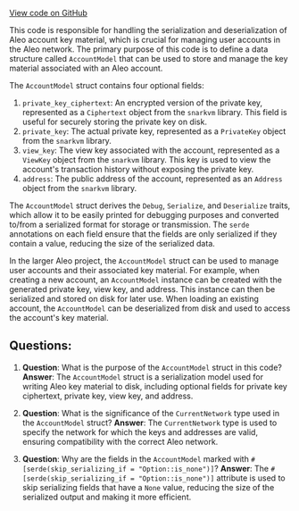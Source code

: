 [View code on GitHub](https://github.com/AleoHQ/aleo/cli/helpers/serialize.rs)

This code is responsible for handling the serialization and deserialization of Aleo account key material, which is crucial for managing user accounts in the Aleo network. The primary purpose of this code is to define a data structure called `AccountModel` that can be used to store and manage the key material associated with an Aleo account.

The `AccountModel` struct contains four optional fields:

1. `private_key_ciphertext`: An encrypted version of the private key, represented as a `Ciphertext` object from the `snarkvm` library. This field is useful for securely storing the private key on disk.
2. `private_key`: The actual private key, represented as a `PrivateKey` object from the `snarkvm` library.
3. `view_key`: The view key associated with the account, represented as a `ViewKey` object from the `snarkvm` library. This key is used to view the account's transaction history without exposing the private key.
4. `address`: The public address of the account, represented as an `Address` object from the `snarkvm` library.

The `AccountModel` struct derives the `Debug`, `Serialize`, and `Deserialize` traits, which allow it to be easily printed for debugging purposes and converted to/from a serialized format for storage or transmission. The `serde` annotations on each field ensure that the fields are only serialized if they contain a value, reducing the size of the serialized data.

In the larger Aleo project, the `AccountModel` struct can be used to manage user accounts and their associated key material. For example, when creating a new account, an `AccountModel` instance can be created with the generated private key, view key, and address. This instance can then be serialized and stored on disk for later use. When loading an existing account, the `AccountModel` can be deserialized from disk and used to access the account's key material.
## Questions: 
 1. **Question**: What is the purpose of the `AccountModel` struct in this code?
   **Answer**: The `AccountModel` struct is a serialization model used for writing Aleo key material to disk, including optional fields for private key ciphertext, private key, view key, and address.

2. **Question**: What is the significance of the `CurrentNetwork` type used in the `AccountModel` struct?
   **Answer**: The `CurrentNetwork` type is used to specify the network for which the keys and addresses are valid, ensuring compatibility with the correct Aleo network.

3. **Question**: Why are the fields in the `AccountModel` marked with `#[serde(skip_serializing_if = "Option::is_none")]`?
   **Answer**: The `#[serde(skip_serializing_if = "Option::is_none")]` attribute is used to skip serializing fields that have a `None` value, reducing the size of the serialized output and making it more efficient.